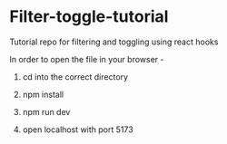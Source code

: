 # Filter-toggle-tutorial
Tutorial repo for filtering and toggling using react hooks

In order to open the file in your browser - 

  1.  cd into the correct directory

  2.  npm install

  3.  npm run dev

  4.  open localhost with port 5173
